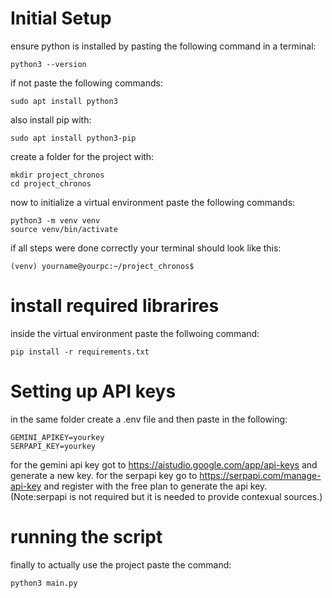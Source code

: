 # Initial Setup
ensure python is installed by pasting the following command in a terminal:
```
python3 --version
```
if not paste the following commands:
```
sudo apt install python3
```
also install pip with:
```
sudo apt install python3-pip
```
create a folder for the project with:
```
mkdir project_chronos
cd project_chronos
```
now to initialize a virtual environment paste the following commands:
```
python3 -m venv venv
source venv/bin/activate
```
if all steps were done correctly your terminal should look like this:
```
(venv) yourname@yourpc:~/project_chronos$
```
# install required librarires
inside the virtual environment paste the follwoing command:
```
pip install -r requirements.txt
```
# Setting up API keys
in the same folder create a .env file and then paste in the following:
```
GEMINI_APIKEY=yourkey
SERPAPI_KEY=yourkey
```
for the gemini api key got to https://aistudio.google.com/app/api-keys and generate a new key.
for the serpapi key go to https://serpapi.com/manage-api-key and register with the free plan to generate the api key.
(Note:serpapi is not required but it is needed to provide contexual sources.)

# running the script

finally to actually use the project paste the command:
```
python3 main.py
```

